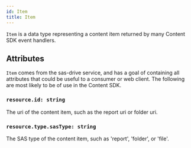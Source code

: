 ```yaml
---
id: Item
title: Item
---
```


`Item` is a data type representing a content item returned by many Content SDK event handlers.

## Attributes

`Item` comes from the sas-drive service, and has a goal of containing all attributes that could be useful to a consumer or web client. The following are most likely to be of use in the Content SDK.

### `resource.id: string`

The uri of the content item, such as the report uri or folder uri.

### `resource.type.sasType: string`

The SAS type of the content item, such as 'report', 'folder', or 'file'.